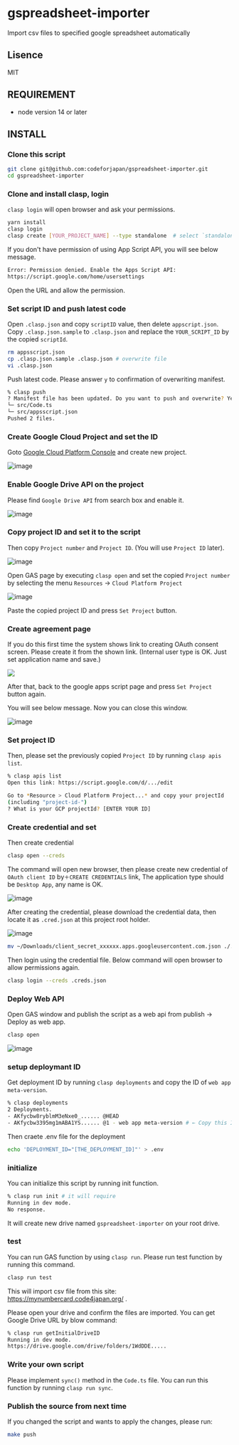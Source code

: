 # gspreadsheet-importer

Import csv files to specified google spreadsheet automatically

## Lisence

MIT

## REQUIREMENT

- node version 14 or later

## INSTALL

### Clone this script

```bash
git clone git@github.com:codeforjapan/gspreadsheet-importer.git
cd gspreadsheet-importer
```

### Clone and install clasp, login

`clasp login` will open browser and ask your permissions.

```bash
yarn install
clasp login
clasp create [YOUR_PROJECT_NAME] --type standalone  # select `standalone` if you need to select
```

If you don't have permission of using App Script API, you will see below message.

```bash
Error: Permission denied. Enable the Apps Script API:
https://script.google.com/home/usersettings
```

Open the URL and allow the permission.

### Set script ID and push latest code

Open `.clasp.json` and copy `scriptID` value, then delete `appscript.json`.
Copy `.clasp.json.sample` to `.clasp.json` and replace the `YOUR_SCRIPT_ID` by the copied `scriptId`.

```bash
rm appsscript.json
cp .clasp.json.sample .clasp.json # overwrite file
vi .clasp.json
```

Push latest code. Please answer `y` to confirmation of overwriting manifest.

```bash
% clasp push
? Manifest file has been updated. Do you want to push and overwrite? Yes
└─ src/Code.ts
└─ src/appsscript.json
Pushed 2 files.
```

### Create Google Cloud Project and set the ID

Goto [Google Cloud Platform Console](https://console.cloud.google.com/) and create new project.

![image](https://i.imgur.com/YMgaus6.png)

### Enable Google Drive API on the project

Please find `Google Drive API` from search box and enable it.

![image](https://i.imgur.com/P8f1B4Y.png)

### Copy project ID and set it to the script

Then copy `Project number` and `Project ID`. (You will use `Project ID` later).

![image](https://i.imgur.com/MvMvorJ.png)

Open GAS page by executing `clasp open` and set the copied `Project number` by selecting the menu `Resources` -> `Cloud Platform Project`

![image](https://i.imgur.com/fRsXKo7.png)

Paste the copied project ID and press `Set Project` button.

### Create agreement page

If you do this first time the system shows link to creating OAuth consent screen. Please create it from the shown link. (Internal user type is OK. Just set application name and save.)

![](https://i.imgur.com/1EDErbb.png)

After that, back to the google apps script page and press `Set Project` button again.

You will see below message. Now you can close this window.

![image](https://i.imgur.com/AbpyMq1.png)

### Set project ID

Then, please set the previously copied `Project ID` by running `clasp apis list`.

```bash
% clasp apis list
Open this link: https://script.google.com/d/.../edit

Go to *Resource > Cloud Platform Project...* and copy your projectId
(including "project-id-")
? What is your GCP projectId? [ENTER YOUR ID]
```

### Create credential and set

Then create credential

```bash
clasp open --creds
```

The command will open new browser, then please create new credential of `OAuth client ID` by`＋CREATE CREDENTIALS` link, The application type should be `Desktop App`, any name is OK.

![image](https://i.imgur.com/5mAsUmg.png)

After creating the credential, please download the credential data, then locate it as `.cred.json` at this project root holder.

![image](https://i.imgur.com/nZ5i1Xk.png)

```bash
mv ~/Downloads/client_secret_xxxxxx.apps.googleusercontent.com.json ./.cred.json
```

Then login using the credential file. Below command will open browser to allow permissions again.

```bash
clasp login --creds .creds.json
```

### Deploy Web API

Open GAS window and publish the script as a web api from publish -> Deploy as web app.

```bash
clasp open
```

![image](https://i.imgur.com/CJuEqj5.png)

### setup deploymant ID

Get deployment ID by running `clasp deployments` and copy the ID of `web app meta-version`.

```bash
% clasp deployments
2 Deployments.
- AKfycbw8ryblmM3eNxe0_...... @HEAD
- AKfycbw3395mg1mABA1YS...... @1 - web app meta-version # ← Copy this ID
```

Then craete .env file for the deployment

```bash
echo 'DEPLOYMENT_ID="[THE_DEPLOYMENT_ID]"' > .env
```

### initialize

You can initialize this script by running init function.

```bash
% clasp run init # it will require
Running in dev mode.
No response.
```

It will create new drive named `gspreadsheet-importer` on your root drive.

### test

You can run GAS function by using `clasp run`.
Please run test function by running this command.

```bash
clasp run test
```

This will import csv file from this site: https://mynumbercard.code4japan.org/ .

Please open your drive and confirm the files are imported. You can get Google Drive URL by blow command:

```bash
% clasp run getInitialDriveID
Running in dev mode.
https://drive.google.com/drive/folders/1WdDDE.....
```

### Write your own script

Please implement `sync()` method in the `Code.ts` file.
You can run this function by running `clasp run sync`.

### Publish the source from next time

If you changed the script and wants to apply the changes, please run:

```bash
make push
```
